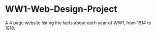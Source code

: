 # WW1-Web-Design-Project
A 4 page website listing the facts about each year of WW1, from 1914 to 1918. 
